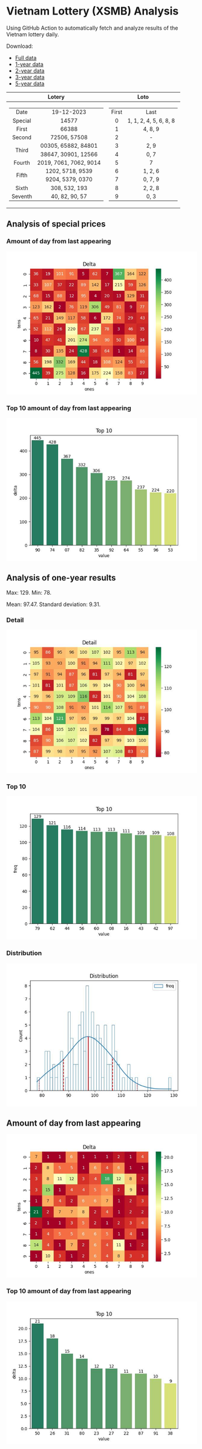 # Vietnam Lottery (XSMB) Analysis

Using GitHub Action to automatically fetch and analyze results of the Vietnam lottery daily.

Download:

* [Full data](https://raw.githubusercontent.com/khiemdoan/vietnam-lottery-xsmb-analysis/main/results/xsmb.csv)
* [1-year data](https://raw.githubusercontent.com/khiemdoan/vietnam-lottery-xsmb-analysis/main/results/xsmb_1_year.csv)
* [2-year data](https://raw.githubusercontent.com/khiemdoan/vietnam-lottery-xsmb-analysis/main/results/xsmb_2_year.csv)
* [3-year data](https://raw.githubusercontent.com/khiemdoan/vietnam-lottery-xsmb-analysis/main/results/xsmb_3_year.csv)
* [5-year data](https://raw.githubusercontent.com/khiemdoan/vietnam-lottery-xsmb-analysis/main/results/xsmb_5_year.csv)

| Lotery      | Loto |
| :-----------: | :-----------: |
| <table><tr><td>Date</td><td>19-12-2023</td></tr><tr><td>Special</td><td>14577</td></tr><tr><td>First</td><td>66388</td></tr><tr><td>Second</td><td>72506, 57508</td></tr><tr><td rowspan="2">Third</td><td>00305, 65882, 84801</td></tr><tr><td>38647, 30901, 12566</td></tr><tr><td>Fourth</td><td>2019, 7061, 7062, 9014</td></tr><tr><td rowspan="2">Fifth</td><td>1202, 5718, 9539</td></tr><tr><td>9204, 5379, 0370</td></tr><tr><td>Sixth</td><td>308, 532, 193</td></tr><tr><td>Seventh</td><td>40, 82, 90, 57</td></tr></table> | <table><tr><td>First</td><td>Last</td></tr><tr><td>0</td><td>1, 1, 2, 4, 5, 6, 8, 8</td></tr><tr><td>1</td><td>4, 8, 9</td></tr><tr><td>2</td><td>-</td></tr><tr><td>3</td><td>2, 9</td></tr><tr><td>4</td><td>0, 7</td></tr><tr><td>5</td><td>7</td></tr><tr><td>6</td><td>1, 2, 6</td></tr><tr><td>7</td><td>0, 7, 9</td></tr><tr><td>8</td><td>2, 2, 8</td></tr><tr><td>9</td><td>0, 3</td></tr></table> |


<h2>Analysis of special prices</h2>

<h3>Amount of day from last appearing</h3>

![Delta](images/special_delta.jpg)

<h3>Top 10 amount of day from last appearing</h3>

![Delta top 10](images/special_delta_top_10.jpg)

<h2>Analysis of one-year results</h2>

Max: 129. Min: 78.

Mean: 97.47. Standard deviation: 9.31.

<h3>Detail</h3>

![Detail](images/heatmap.jpg)

<h3>Top 10</h3>

![Top 10](images/top-10.jpg)

<h3>Distribution</h3>

![Distribution](images/distribution.jpg)

<h2>Amount of day from last appearing</h2>

![Delta](images/delta.jpg)

<h3>Top 10 amount of day from last appearing</h3>

![Delta top 10](images/delta_top_10.jpg)